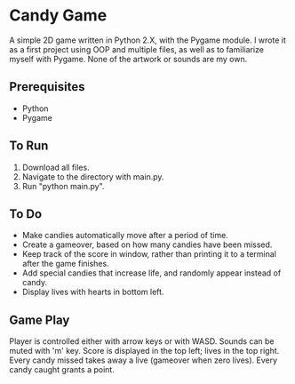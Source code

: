 Candy Game
==========

A simple 2D game written in Python 2.X, with the Pygame module.
I wrote it as a first project using OOP and multiple files, as well as to familiarize myself with Pygame.
None of the artwork or sounds are my own.

Prerequisites
------------

* Python
* Pygame

To Run
------

1. Download all files.
2. Navigate to the directory with main.py.
3. Run "python main.py".

To Do
-----

* Make candies automatically move after a period of time.
* Create a gameover, based on how many candies have been missed.
* Keep track of the score in window, rather than printing it to a terminal after the game finishes.
* Add special candies that increase life, and randomly appear instead of candy.
* Display lives with hearts in bottom left.

Game Play
--------

Player is controlled either with arrow keys or with WASD. Sounds can be muted with 'm' key.
Score is displayed in the top left; lives in the top right.
Every candy missed takes away a live (gameover when zero lives).
Every candy caught grants a point.
